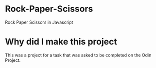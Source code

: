 # Rock-Paper-Scissors
Rock Paper Scissors in Javascript

<h1>Why did I make this project</h1>
<p>This was a project for a task that was asked to be completed on the Odin Project.</p>
